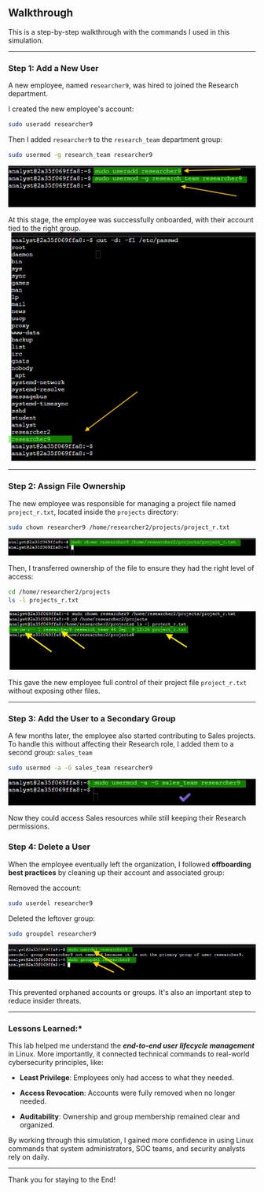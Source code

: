 ## Walkthrough  

This is a step-by-step walkthrough with the commands I used in this simulation.  

---

### **Step 1: Add a New User**  

A new employee, named `researcher9`, was hired to joined the Research department.

I created the new employee's account:
```bash
sudo useradd researcher9
```

Then I added `researcher9` to the `research_team` department group:
```bash
sudo usermod -g research_team researcher9
```
![Add user](screenshots/Add_user_research9.png)

At this stage, the employee was successfully onboarded, with their account tied to the right group.
![User_added](screenshots/Reasearcher9_added_successfully.png)

---

### **Step 2: Assign File Ownership**

The new employee was responsible for managing a project file named `project_r.txt`, located inside the `projects` directory:
```bash
sudo chown researcher9 /home/researcher2/projects/project_r.txt
```
![Assigned file ownership](screenshots/Assigned_file_ownership.png)

Then, I transferred ownership of the file to ensure they had the right level of access:
```bash
cd /home/researcher2/projects
ls -l projects_r.txt
```
![File assigned successful](screenshots/File_assigned_successfully.png)

This gave the new employee full control of their project file `project_r.txt` without exposing other files.

---

### **Step 3: Add the User to a Secondary Group**

A few months later, the employee also started contributing to Sales projects. To handle this without affecting their Research role, I added them to a second group: `sales_team`
```bash
sudo usermod -a -G sales_team researcher9
```

![New employee added to secondary group](screenshots/Added_to_secondary_group.png)

Now they could access Sales resources while still keeping their Research permissions.

### **Step 4: Delete a User**

When the employee eventually left the organization, I followed **offboarding best practices** by cleaning up their account and associated group:

Removed the account:
```bash
sudo userdel researcher9
```

Deleted the leftover group:
```bash
sudo groupdel researcher9
```

![User removed from organization](screenshots/Reasearcher_deleted.png)

This prevented orphaned accounts or groups. It's also an important step to reduce insider threats.

---

### **Lessons Learned:***

This lab helped me understand the ***end-to-end user lifecycle management*** in Linux. More importantly, it connected technical commands to real-world cybersecurity principles, like:

- **Least Privilege**: Employees only had access to what they needed.

- **Access Revocation**: Accounts were fully removed when no longer needed.

- **Auditability**: Ownership and group membership remained clear and organized.

By working through this simulation, I gained more confidence in using Linux commands that system administrators, SOC teams, and security analysts rely on daily.

---
Thank you for staying to the End!
